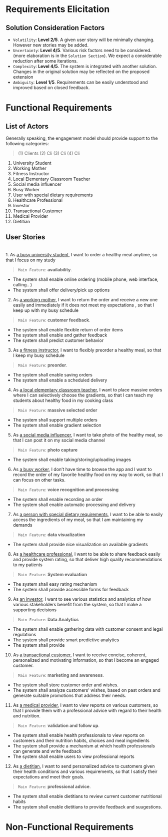 # Requirements Elicitation

## Solution Consideration Factors

- `Volatility`: **Level 2/5**. A given user story will be minimally changing. However new stories may be added.
- `Uncertainty`: **Level 4/5**. Various risk factors need to be considered. (more elaboration is in the `Solution Section`). We expect a considerable reduction after some iterations.
- `Complexity`: **Level 4/5**. The system is integrated with another solution. Changes in the original solution may be reflected on the proposed extension
- `Ambiguity`: **Level 1/5**. Requirements can be easily understood and improved based on closed feedback. 

# Functional Requirements 
## List of Actors

Generally speaking, the engagement model should provide support to the following categories:
> (1) Clients 
> (2) Cli
> (3) Cli
> (4) Cli




1. University Student
2. Working Mother
3. Fitness Instructor
4. Local Elementary Classroom Teacher
5. Social media influencer
6. Busy Worker
7. User with special dietary requirements
8. Healthcare Professional
9. Investor
10. Transactional Customer
11. Medical Provider
12. Dietitian
## User Stories
<br>
1. As <ins>a busy university student</ins>, I want to order a healthy meal anytime, so that I focus on my study

> `Main Feature`: **availability**. 

- The system shall enable online ordering (mobile phone, web interface, calling.. )
- The system shall offer delivery/pick up options 

2. As <ins>a working mother</ins>, I want to return the order and receive a new one easily and immediately if it does not meet my expectations , so that I keep up with my busy schedule

> `Main Feature`: **customer feedback**.

- The system shall enable flexible return of order items
- The system shall enable and gather feedback
- The system shall predict customer behavior 

3. As <ins>a fitness instructor</ins>, I want to flexibly preorder a healthy meal, so that I keep my busy schedule

> `Main Feature`: **preorder**.

- The system shall enable saving orders
- The system shall enable a scheduled delivery

4. As <ins>a local elementary classroom teacher</ins>, I want to place massive orders where I can selectively choose the gradients, so that  I can teach my students about healthy food in my cooking class

> `Main Feature`: **massive selected order**

- The system shall support multiple orders
- The system shall enable gradient selection

5. As <ins>a social media influencer</ins>, I want to take photo of the healthy meal, so that I can post it on my social media channel

> `Main Feature`: **photo capture**

- The system shall enable taking/storing/uploading images

6. As <ins>a busy worker</ins>, I don’t have time to browse the app and I want to record the order of my favorite healthy food on my way to work, so that I can focus on other tasks. 

>`Main Feature`: **voice recognition and processing**

- The system shall enable recording an order
- The system shall enable automatic processing and delivery

7. As <ins>a person with special dietary requirements</ins>, I want to be able to easily access the ingredients of my meal, so that I am maintaining my demands

> `Main Feature`: **data visualization**

- The system shall provide nice visualization on available gradients

8. As <ins>a healthcare professional</ins>, I want to be able to share feedback easily and provide system rating, so that deliver high quality recommendations to my patients 

> `Main Feature`: **System evaluation**

- The system shall easy rating mechanism
- The system shall provide accessible forms for feedback

9. As <ins>an investor</ins>, I want to see various statistics and analytics of how various stakeholders benefit from the system, so that I make a supporting decisions

> `Main Feature`: **Data Analytics**

- The system shall enable gathering data with customer consent and legal regulations
- The system shall provide smart predictive analytics 
- The system shall provide


10. As <ins>a transactional customer</ins>, I want to receive concise, coherent, personalized and motivating information, so that I become an engaged customer.

> `Main Feature`: **marketing and awareness**. 

- The system shall store customer order and wishes.
- The system shall analyze customers' wishes, based on past orders and generate suitable promotions that address their needs.


11. As <ins>a medical provider</ins>, I want to view reports on various customers, so that I provide them with a professional advice with regard to their health and nutrition.

> `Main Feature`: **validation and follow up**. 

- The system shall enable health professionals to view reports on customers and their nutrition habits, choices and meal ingredients
- The system shall provide a mechanism at which health professionals can generate and write feedback
- The system shall enable users to view professional reports

12. As <ins>a dietitian</ins>, I want to send personalized advice to customers given their health conditions and various requirements, so that I satisfy their expectations and meet their goals.

> `Main Feature`: **professional advice**. 

- The system shall enable dietitians to review current customer nutritional habits
- The system shall enable dietitians to provide feedback and suugestions.



# Non-Functional Requirements 



